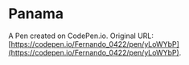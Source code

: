 # Panama

A Pen created on CodePen.io. Original URL: [https://codepen.io/Fernando_0422/pen/yLoWYbP](https://codepen.io/Fernando_0422/pen/yLoWYbP).


